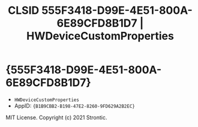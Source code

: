 ﻿---
title: "CLSID 555F3418-D99E-4E51-800A-6E89CFD8B1D7 | HWDeviceCustomProperties"
excerpt: What is COM-Object CLSID 555F3418-D99E-4E51-800A-6E89CFD8B1D7?
---

# {555F3418-D99E-4E51-800A-6E89CFD8B1D7}

* `HWDeviceCustomProperties`
* AppID: `{B1B9CBB2-B198-47E2-8260-9FD629A2B2EC}`

MIT License. Copyright (c) 2021 Strontic.


